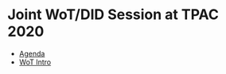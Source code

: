 # Joint WoT/DID Session at TPAC 2020

* [Agenda](https://github.com/w3c/wot/issues/932)
* [WoT Intro](https://github.com/w3c/wot-marketing/blob/master/presentations/2020-10-WoT-Intro.pptx)
